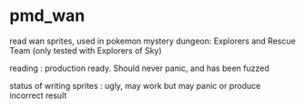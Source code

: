 # pmd_wan
read wan sprites, used in pokemon mystery dungeon: Explorers and Rescue Team (only tested with Explorers of Sky)

reading : production ready. Should never panic, and has been fuzzed

status of writing sprites : ugly, may work but may panic or produce incorrect result